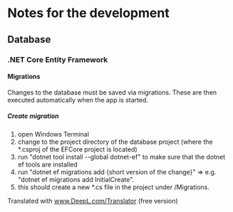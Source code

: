 # Notes for the development## Database### .NET Core Entity Framework#### MigrationsChanges to the database must be saved via migrations.These are then executed automatically when the app is started.##### Create migration 1. open Windows Terminal 2. change to the project directory of the database project (where the *.csproj of the EFCore project is located) 3. run "dotnet tool install --global dotnet-ef" to make sure that the dotnet ef tools are installed 4. run "dotnet ef migrations add {short version of the change}" => e.g. "dotnet ef migrations add InitialCreate". 5. this should create a new *.cs file in the project under /Migrations.Translated with www.DeepL.com/Translator (free version)